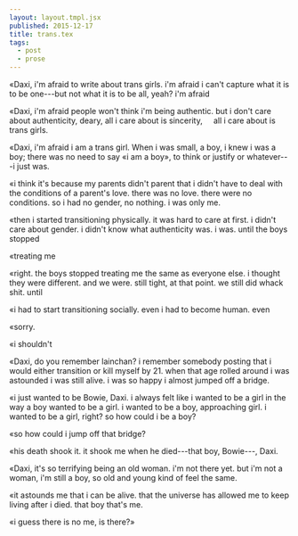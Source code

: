 ```yaml
---
layout: layout.tmpl.jsx
published: 2015-12-17
title: trans.tex
tags:
  - post
  - prose
---
```

&laquo;Daxi, i'm afraid to write about trans girls. i'm afraid i can't capture what it is to be one---but not what it is to be all, yeah? i'm afraid

&laquo;Daxi, i'm afraid people won't think i'm being authentic. but i don't care about authenticity, deary, all i care about is sincerity, &nbsp; &nbsp; all i care about is trans girls.

&laquo;Daxi, i'm afraid i am a trans girl. When i was small, a boy, i knew i was a boy; there was no need to say «i am a boy», to think or justify or whatever---i just was.

&laquo;i think it's because my parents didn't parent that i didn't have to deal with the conditions of a parent's love. there was no love. there were no conditions. so i had no gender, no nothing. i was only me.

&laquo;then i started transitioning physically. it was hard to care at first. i didn't care about gender. i didn't know what authenticity was. i was. until the boys stopped

&laquo;treating me

&laquo;right. the boys stopped treating me the same as everyone else. i thought they were different. and we were. still tight, at that point. we still did whack shit. until

&laquo;i had to start transitioning socially. even i had to become human. even

&laquo;sorry.

&laquo;i shouldn't

&laquo;Daxi, do you remember lainchan? i remember somebody posting that i would either transition or kill myself by 21. when that age rolled around i was astounded i was still alive. i was so happy i almost jumped off a bridge.

&laquo;i just wanted to be Bowie, Daxi. i always felt like i wanted to be a girl in the way a boy wanted to be a girl. i wanted to be a boy, approaching girl. i wanted to be a girl, right? so how could i be a boy?

&laquo;so how could i jump off that bridge?

&laquo;his death shook it. it shook me when he died---that boy, Bowie---, Daxi.

&laquo;Daxi, it's so terrifying being an old woman. i'm not there yet. but i'm not a woman, i'm still a boy, so old and young kind of feel the same.

&laquo;it astounds me that i can be alive. that the universe has allowed me to keep living after i died. that boy that's me.

&laquo;i guess there is no me, is there?&raquo;

